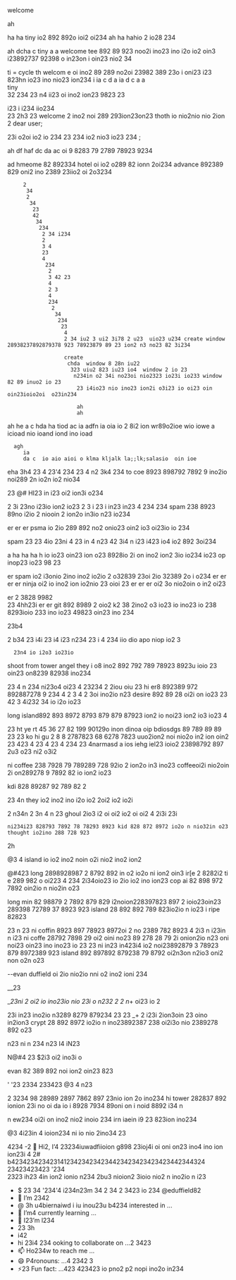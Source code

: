 welcome 

ah

ha
ha tiny io2 892 892o ioi2 oi234 
ah
ha
hahio 2 io28 234 

ah 
dcha c tiny 
a 
a  welcome 
       tee 892 89 923 noo2i ino23 ino i2o io2 oin3 i23892737 92398 o in23on i oin23 nio2 34

ti = cycle         th welcom e oi ino2 89 289 no2oi 23982 389 23o i oni23 i23 823hn io23 ino nio23 ion234 
           i    ia 
           c d a  ia 
           d c a a   
           tiny  
           32
 234 23 n4
 ii23 oi ino2 ion23 9823 
 23 

  i23
   i i234 iio234  
            23 
            2h3 23  welcome  2 ino2 noi 289 293ion23on23 thoth io nio2nio nio 2ion 2 dear user;


 23i o2oi io2 io 234 23 
  234 io2 nio3 io23 234 ; 

   ah df
   haf 
   dc 
   da ac oi 9 8283 79 2789 78923 9234 

   ad
     hmeome 82 892334 hotel oi io2 o289 82 ionn 2oi234 advance 892389 829 oni2 ino 2389 23iio2 oi 2o3234 


         2
          34 
          2
           34
            23 
            42
             34
              234
               2 34 i234 
               2
               3 4
               23 
               4
                234
                 2
                 3 42 23
                 4  
                 2 3
                 4 
                 234
                  2
                   34
                    234
                     23
                      4
                      2 34 iu2 3 ui2 3i78 2 u23  uio23 u234 create window 28938237892879378 923 78923879 89 23 ion2 n3 no23 82 3i234 

                      create
                       chda  window 8 28n iu22
                        323 uiu2 823 iu23 io4  window 2 io 23
                         n234in o2 34i no23oi nio2323 io23i io233 window 82 89 inuo2 io 23
                          23 i4io23 nio ino23 ion2i o3i23 io oi23 oin oin23ioio2oi  o23in234 

                          ah
                          ah
ah
  he 
  a c
  hda 
     ha tiod ac ia
     adfn ia oia io 2 8i2 ion wr89o2ioe wio iowe 
      a 
      icioad nio ioand iond ino ioad

      agh
         ia 
         da c  io aio aioi o klma kljalk la;;lk;salasio  oin ioe  


eha 
 3h4
 23 4
 23'4 
 234 
 23 4
 n2
  3k4
   234 to coe 8923 898792 7892 9 ino2io  noi289 2n io2n io2 nio34 


23 
 @# HI23
  in i23 oi2 ion3i o234 


   2 3i 23no i23io  ion2 io23 
   2
   3 
   i
    23
     i
     in23 
     in23
     4 
     234
     234  spam 238 8923 89no i2io 2 niooin 2 ion2o in3io n23 io234 

er er er psma io 2io 289 892 no2 onio23 oin2 io3 oi23io io 234  

spam 
23 
23 4io 
23ni 4 
23 in
4
 n23
 42
 3i4 n
 i23 i423 io4 io2 892 3oi234

 a
 ha
 ha
 ha
 h io io23 oin23 ion o23 8928io 2i on ino2 ion2 3io io234   io23 op inop23 io23 98 23 

er spam io2 i3onio 2ino ino2 io2io 2 o32839 23oi 2io 32389 2o i o234 
er
er
er er ninja oi2 io ino2 ion io2nio 23 oioi 23 
er
er
er oi2 3o nio2oin o in2 oi23 

er 
2 3828 9982  
23 4hh23i er er git 892 8989 2 oio2 k2 38 2ino2 o3 io23 io ino23 io 238 8293ioio 233 ino io23 49823  oin23 ino 234 

  23b4

  2 b34 
  23 
  i4i 
  23
   i4
   i23
    n234 
    23 i
    4
    234 iio dio apo niop io2 3

      23n4 io i2o3 io23io 

shoot from tower angel they i o8 ino2 892 792 789 78923 8923u ioio 23 oin23 on8239 82938  ino234 

 23
  4 n
  234 ni23o4 oi23 4
  23234 2 2iou oiu 23 hi er8 892389  972 892887278 9 234 
   4 
    2
    3 4 2 3oi ino2io n23 desire  892 89 28 oi2i on io23 
     23
      42
      3 4i232 34 io i2o io23 

long island892 893 8972 8793 879 879 87923 ion2 io noi23 ion2 io3 io23 4 

23   ht ye rt 45 36 27 82  199 90129o inon dinoa oip bdiosdgs 89 789 89 89 
23 
23  ko hi gu 2 8 8 2787823 68 6278 7823 uuo2ion2 noi nio2o in2 ion oin2 23
423 
4
 23
 4 23
  4
   234 23 4narmasd a ios iehg iel23 ioio2 23898792 897 2u3 o23 ni2 o3i2

ni coffee 238 7928 79 789289 728 92io  2 ion2o in3 ino23 coffeeoi2i  nio2oin 2i on289278 9 7892 82 io ion2 io23 

 kdi 828 89287 92 789 82 2

  23 
  4n they io2 ino2 ino i2o io2 2oi2 io2 io2i 

  2 n34n
   2
   3n 4
   n 23 ghoul 2io3 i2 oi oi2 io2 oi oi2 
   4 
   2i3i 23i

    ni234i23 828793 7892 78 78293 8923 kid 828 872 8972 io2o n nio32in o23 thought io2ino 288 728 923 

2h 

@3 4 island io io2 ino2 noin o2i nio2 ino2 ion2 

@#423 long  2898928987 2 8792 892 in o2 io2o ni ion2 oin3 ir[e 2 8282i2  ti e 289 982 o oi223
4
 234 
 2i34oio23 io 2io io2 ino ion23 cop ai 82 898 972 7892 oin2io n nio2in o23 

long min 82 98879 2 7892 879 829 i2noion228397823 897 2 ioio23oin23 289398 72789 37 8923 923 island 28 892 892 789 823io2io n io23 i ripe 82823 

 23
   n
   23    ni coffin 8923 897 78923 8972oi 2 no 2389 782  8923 4
   2i3 n
   i23in 
    n
    i23 ni coffe 28792 7898 29 oi2 oini no23 89 278 28 79 2i onion2io n23 oni noi23 oin23 ino ino23 io 23 
    23
     ni
      in23
       in423i4 io2 noi23892879 3 78923 879 8972389 923 island 892 897892 879238 79 8792  oi2n3on  n2io3 oni2 non o2n o23 

--evan duffield oi 2io nio2io nni o2 ino2 ioni 234 


__23

  __23ni 2 oi2 io ino23io nio 23i o n232 
 2
  2 n_+ oi23 io
  2 

   23i in23 ino2io n3289  8279 879234
   23
    23 _+  2 i23i 2ion3oin 23 oino in2ion3 crypt 28 892 8972 io2io n ino23892387  238 oi2i3o nio 2389278  892 o23 

   n23
    ni
    n 234
     n23
      I4 
      iN23

  N@#4
 23
  $2i3 oi2 ino3i o 



evan 82 389 892 noi ion2 oin23 823 

'
'23 2334
233423 @3
 4 
 n23 

 2 3234 98 28989 2897 7862 897 23nio ion 2o ino234 hi tower 282837 892 ionion 23i no oi da io i 8928 7934 89oni on i noid 8892 i34 n

 n ew234 oi2i on ino2 nio2 inoio 234 
 irn iaein i9 23 823ion ino234 
 
@3 4i23in 4 ioion234 ni io nio 2ino34 23 

4234 -2 👋 Hi2, I’4 23234iuwadfiioion g898 23ioj4i oi oni on23 ino4 ino ion ion23i 4 
2# b423423423423141234234234234423423423423423442344324 23423423423 '234  
2323
 ih23 4in ion2 ionio n234
 2bu3  nioion2 3ioio nio2 n ino2io n i23
- $ 23 34 '234'4 i234n23m 34 
2 34 2 3423
  io 234 @eduffield82
- 👀 I’m 2342
- @ 3h u4biernaiwd i iu inou23u b4234 interested in ...
- 🌱 I’m4 currently learning ...
- 💞️ I23’m l234
- 23 3h
- i42
- hi 23i4 234 ooking to collaborate on ...2 3423
- 📫 Ho234w to reach me ...
- 😄 P4ronouns: ...4 2342 3
- ⚡23 Fun fact: ...423 423423 io pno2 p2 nopi ino2o in234 

<!---23423 4
 n34
 34 
23i32 23 n
i344 in2 
2ni34 
23ni423 423 u'4
2
 i2334
 in 4 i2
 234 234
eduffield82/ed233u234ffield82 is a ✨ special ✨ repository because its `README.md` (this file) appears on your GitHub profile.
You 23 2b2 232can2 click the Preview link to take a look at your changes.
--23->
4 
23
 @3 i34 n2 i3
  232
   i4 
   23 n4i2io io23 noi3 io234 23
   23 i4 o2i3 io23io n oin23oi 4   hell im 82 89 892 7892ioon2 ion23 8 293io ion23 4nio2 3489 78923 io ino234 ion 234 

   ahd h

   Hah
   ah
   haa
   ha
   h
   h
   ha
   haa legend ion io 2ino 289829 7 892oin2ino34 

   site 2
    23 

     23 ni23 io oi23in oion 23i o2 
      2
      3 
      n2 3n

      n i23 ini 23 nio2 io3io 234 

      ren
      en
        ahd 
        Ac  jh oi i28 2 23 

         23 

         i23i 
         n 2i
         3 m
         23 iio23o io2i o23 4 

          23 im2io3  ino23io i o23 

           23 i4 i2o3 io23 ioio 2 

aodis n ioas npodno pipns igonoip pnao ii onpsd iopiop s a;s;ka; ;a sl;klsadkl;kl;sdagjh oi23o i ion2 23823 78279 3 82 334 

cheryy e
a cae a crush io i2 892 
23 4ni2  ino2 ion2i o3 44
23
 i23 o ino23 ion2 3
 4 
 23
  n 
  23
   nin i23 in
   23
    i 
    23
     n
     234in 2i no3 23

      23 ino2 3ino i234

       23 4oi2 3in 23 4

       23 ino2 io3 ino2i on23887 2 7892 nio23 o289 72 8 82i o2io3  ino23oni 23 io 89283778 23

        2 3
         n
         i23 io2 ino3 
          2
          3 ni234i  io23 
          23 4inooi  ion234 ioio 2 34 8 2 34  2

          cerru 2882 8923 4 
@ 3 i2 ino2o ii no ion23 io i 2i
 @3 
 23 
 ni23 i23 

 let ea
 c dac dargeoi io2 28987 92 io2 
 2 
 i 2o in2o io2 3ioni no2i o2 3 

  2i3i o23 ino ion2i oi onio2i3o kid 8289 829 on2 io 23


    2i3 
    @3 i23 io2 io23  io23 nio nio23 o238 972 89 2ooin2o3

    dager io289u28  2 oi2 io i2828 792387 98 9232 332

     voluem io2 io2 io2 89287 78 92 782ion io2n o28827 78923

     info8928 7927 89 8792 87927 82 87 892 9n2 3n o2no3 ioin 2o inoi n2 

     dungeon 8 892 89 8928 928 9 8923  n2ion noi2 2898972 8o2o n2ion 2398 29 23

       23

         234n 
         23
          n42
           n34
            n23
             4
             234
              234
               32
                4i23oio23 
                2
                3 4
                 23
                 4
                  234
                   23

                    234  cheryrye28 82879 823 i
